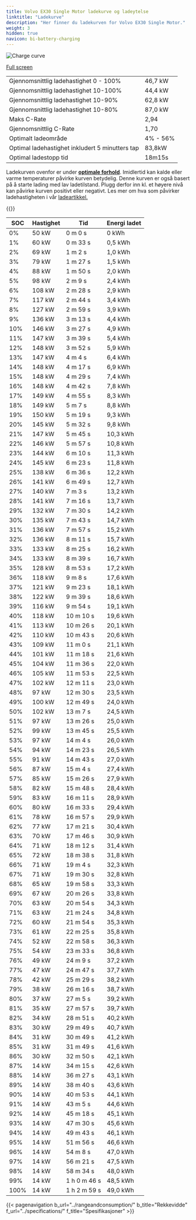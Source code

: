 ```yaml
---
title: Volvo EX30 Single Motor ladekurve og ladeytelse
linktitle: "Ladekurve"
description: "Her finner du ladekurven for Volvo EX30 Single Motor."
weight: 3
hidden: true
navicon: bi-battery-charging
---
```

<!-- markdownlint-disable MD033 -->
<img src="/images/models/volvo/ex30/ex30_single_motor/chargingcurve.svg" alt="Charge curve" class="img-fluid">

[Full screen](/images/models/volvo/ex30/ex30_single_motor/chargingcurve.svg)


<table class="table table-striped border">
<tbody>
<tr>
<td>Gjennomsnittlig ladehastighet 0 - 100%</td><td>46,7 kW</td>
</tr>
<tr>
<td>Gjennomsnittlig ladehastighet 10-100%</td><td>44,4 kW</td>
</tr>
<tr>
<td>Gjennomsnittlig ladehastighet 10-90%</td><td>62,8 kW</td>
</tr>
<tr>
<td>Gjennomsnittlig ladehastighet 10-80%</td><td>87,0 kW</td>
</tr>
<tr>
<td>Maks C-Rate</td><td>2,94</td>
</tr>
<tr>
<td>Gjennomsnittlig C-Rate</td><td>1,70</td>
</tr>
<tr>
<td>Optimalt ladeområde</td><td>4% - 56%</td>
</tr>
<tr>
<td>Optimal ladehastighet inkludert 5 minutters tap</td><td>83,8kW</td>
</tr>
<tr>
<td>Optimal ladestopp tid</td><td>18m15s</td>
</tr>
</tbody>
</table>


Ladekurven ovenfor er under **[optimale forhold](../../../../../technology/battery/charging/#temperatur)**. Imidlertid kan kalde eller varme temperaturer påvirke kurven betydelig. Denne kurven er også basert på å starte lading med lav ladetilstand. Plugg derfor inn kl. et høyere nivå kan påvirke kurven positivt eller negativt. Les mer om hva som påvirker ladehastigheten i vår [ladeartikkel.](../../../../../technology/battery/charging/)


{{<evkxdisplayaddarticle />}}
<table class="table table-striped border">
<thead>
<tr><th>SOC</th><th>Hastighet</th><th>Tid</th><th>Energi ladet</th></tr>
</thead>
<tbody>
<tr>
<td>0%</td><td>50 kW</td><td> 0 m 0 s </td><td>0 kWh </td>
</tr>
<tr>
<td>1%</td><td>60 kW</td><td> 0 m 33 s </td><td>0,5 kWh </td>
</tr>
<tr>
<td>2%</td><td>69 kW</td><td> 1 m 2 s </td><td>1,0 kWh </td>
</tr>
<tr>
<td>3%</td><td>79 kW</td><td> 1 m 27 s </td><td>1,5 kWh </td>
</tr>
<tr>
<td>4%</td><td>88 kW</td><td> 1 m 50 s </td><td>2,0 kWh </td>
</tr>
<tr>
<td>5%</td><td>98 kW</td><td> 2 m 9 s </td><td>2,4 kWh </td>
</tr>
<tr>
<td>6%</td><td>108 kW</td><td> 2 m 28 s </td><td>2,9 kWh </td>
</tr>
<tr>
<td>7%</td><td>117 kW</td><td> 2 m 44 s </td><td>3,4 kWh </td>
</tr>
<tr>
<td>8%</td><td>127 kW</td><td> 2 m 59 s </td><td>3,9 kWh </td>
</tr>
<tr>
<td>9%</td><td>136 kW</td><td> 3 m 13 s </td><td>4,4 kWh </td>
</tr>
<tr>
<td>10%</td><td>146 kW</td><td> 3 m 27 s </td><td>4,9 kWh </td>
</tr>
<tr>
<td>11%</td><td>147 kW</td><td> 3 m 39 s </td><td>5,4 kWh </td>
</tr>
<tr>
<td>12%</td><td>148 kW</td><td> 3 m 52 s </td><td>5,9 kWh </td>
</tr>
<tr>
<td>13%</td><td>147 kW</td><td> 4 m 4 s </td><td>6,4 kWh </td>
</tr>
<tr>
<td>14%</td><td>148 kW</td><td> 4 m 17 s </td><td>6,9 kWh </td>
</tr>
<tr>
<td>15%</td><td>148 kW</td><td> 4 m 29 s </td><td>7,4 kWh </td>
</tr>
<tr>
<td>16%</td><td>148 kW</td><td> 4 m 42 s </td><td>7,8 kWh </td>
</tr>
<tr>
<td>17%</td><td>149 kW</td><td> 4 m 55 s </td><td>8,3 kWh </td>
</tr>
<tr>
<td>18%</td><td>149 kW</td><td> 5 m 7 s </td><td>8,8 kWh </td>
</tr>
<tr>
<td>19%</td><td>150 kW</td><td> 5 m 19 s </td><td>9,3 kWh </td>
</tr>
<tr>
<td>20%</td><td>145 kW</td><td> 5 m 32 s </td><td>9,8 kWh </td>
</tr>
<tr>
<td>21%</td><td>147 kW</td><td> 5 m 45 s </td><td>10,3 kWh </td>
</tr>
<tr>
<td>22%</td><td>146 kW</td><td> 5 m 57 s </td><td>10,8 kWh </td>
</tr>
<tr>
<td>23%</td><td>144 kW</td><td> 6 m 10 s </td><td>11,3 kWh </td>
</tr>
<tr>
<td>24%</td><td>145 kW</td><td> 6 m 23 s </td><td>11,8 kWh </td>
</tr>
<tr>
<td>25%</td><td>138 kW</td><td> 6 m 36 s </td><td>12,2 kWh </td>
</tr>
<tr>
<td>26%</td><td>141 kW</td><td> 6 m 49 s </td><td>12,7 kWh </td>
</tr>
<tr>
<td>27%</td><td>140 kW</td><td> 7 m 3 s </td><td>13,2 kWh </td>
</tr>
<tr>
<td>28%</td><td>141 kW</td><td> 7 m 16 s </td><td>13,7 kWh </td>
</tr>
<tr>
<td>29%</td><td>132 kW</td><td> 7 m 30 s </td><td>14,2 kWh </td>
</tr>
<tr>
<td>30%</td><td>135 kW</td><td> 7 m 43 s </td><td>14,7 kWh </td>
</tr>
<tr>
<td>31%</td><td>136 kW</td><td> 7 m 57 s </td><td>15,2 kWh </td>
</tr>
<tr>
<td>32%</td><td>136 kW</td><td> 8 m 11 s </td><td>15,7 kWh </td>
</tr>
<tr>
<td>33%</td><td>133 kW</td><td> 8 m 25 s </td><td>16,2 kWh </td>
</tr>
<tr>
<td>34%</td><td>133 kW</td><td> 8 m 39 s </td><td>16,7 kWh </td>
</tr>
<tr>
<td>35%</td><td>128 kW</td><td> 8 m 53 s </td><td>17,2 kWh </td>
</tr>
<tr>
<td>36%</td><td>118 kW</td><td> 9 m 8 s </td><td>17,6 kWh </td>
</tr>
<tr>
<td>37%</td><td>121 kW</td><td> 9 m 23 s </td><td>18,1 kWh </td>
</tr>
<tr>
<td>38%</td><td>122 kW</td><td> 9 m 39 s </td><td>18,6 kWh </td>
</tr>
<tr>
<td>39%</td><td>116 kW</td><td> 9 m 54 s </td><td>19,1 kWh </td>
</tr>
<tr>
<td>40%</td><td>118 kW</td><td> 10 m 10 s </td><td>19,6 kWh </td>
</tr>
<tr>
<td>41%</td><td>113 kW</td><td> 10 m 26 s </td><td>20,1 kWh </td>
</tr>
<tr>
<td>42%</td><td>110 kW</td><td> 10 m 43 s </td><td>20,6 kWh </td>
</tr>
<tr>
<td>43%</td><td>109 kW</td><td> 11 m 0 s </td><td>21,1 kWh </td>
</tr>
<tr>
<td>44%</td><td>101 kW</td><td> 11 m 18 s </td><td>21,6 kWh </td>
</tr>
<tr>
<td>45%</td><td>104 kW</td><td> 11 m 36 s </td><td>22,0 kWh </td>
</tr>
<tr>
<td>46%</td><td>105 kW</td><td> 11 m 53 s </td><td>22,5 kWh </td>
</tr>
<tr>
<td>47%</td><td>102 kW</td><td> 12 m 11 s </td><td>23,0 kWh </td>
</tr>
<tr>
<td>48%</td><td>97 kW</td><td> 12 m 30 s </td><td>23,5 kWh </td>
</tr>
<tr>
<td>49%</td><td>100 kW</td><td> 12 m 49 s </td><td>24,0 kWh </td>
</tr>
<tr>
<td>50%</td><td>102 kW</td><td> 13 m 7 s </td><td>24,5 kWh </td>
</tr>
<tr>
<td>51%</td><td>97 kW</td><td> 13 m 26 s </td><td>25,0 kWh </td>
</tr>
<tr>
<td>52%</td><td>99 kW</td><td> 13 m 45 s </td><td>25,5 kWh </td>
</tr>
<tr>
<td>53%</td><td>97 kW</td><td> 14 m 4 s </td><td>26,0 kWh </td>
</tr>
<tr>
<td>54%</td><td>94 kW</td><td> 14 m 23 s </td><td>26,5 kWh </td>
</tr>
<tr>
<td>55%</td><td>91 kW</td><td> 14 m 43 s </td><td>27,0 kWh </td>
</tr>
<tr>
<td>56%</td><td>87 kW</td><td> 15 m 4 s </td><td>27,4 kWh </td>
</tr>
<tr>
<td>57%</td><td>85 kW</td><td> 15 m 26 s </td><td>27,9 kWh </td>
</tr>
<tr>
<td>58%</td><td>82 kW</td><td> 15 m 48 s </td><td>28,4 kWh </td>
</tr>
<tr>
<td>59%</td><td>83 kW</td><td> 16 m 11 s </td><td>28,9 kWh </td>
</tr>
<tr>
<td>60%</td><td>80 kW</td><td> 16 m 33 s </td><td>29,4 kWh </td>
</tr>
<tr>
<td>61%</td><td>78 kW</td><td> 16 m 57 s </td><td>29,9 kWh </td>
</tr>
<tr>
<td>62%</td><td>77 kW</td><td> 17 m 21 s </td><td>30,4 kWh </td>
</tr>
<tr>
<td>63%</td><td>70 kW</td><td> 17 m 46 s </td><td>30,9 kWh </td>
</tr>
<tr>
<td>64%</td><td>71 kW</td><td> 18 m 12 s </td><td>31,4 kWh </td>
</tr>
<tr>
<td>65%</td><td>72 kW</td><td> 18 m 38 s </td><td>31,8 kWh </td>
</tr>
<tr>
<td>66%</td><td>71 kW</td><td> 19 m 4 s </td><td>32,3 kWh </td>
</tr>
<tr>
<td>67%</td><td>71 kW</td><td> 19 m 30 s </td><td>32,8 kWh </td>
</tr>
<tr>
<td>68%</td><td>65 kW</td><td> 19 m 58 s </td><td>33,3 kWh </td>
</tr>
<tr>
<td>69%</td><td>67 kW</td><td> 20 m 26 s </td><td>33,8 kWh </td>
</tr>
<tr>
<td>70%</td><td>63 kW</td><td> 20 m 54 s </td><td>34,3 kWh </td>
</tr>
<tr>
<td>71%</td><td>63 kW</td><td> 21 m 24 s </td><td>34,8 kWh </td>
</tr>
<tr>
<td>72%</td><td>60 kW</td><td> 21 m 54 s </td><td>35,3 kWh </td>
</tr>
<tr>
<td>73%</td><td>61 kW</td><td> 22 m 25 s </td><td>35,8 kWh </td>
</tr>
<tr>
<td>74%</td><td>52 kW</td><td> 22 m 58 s </td><td>36,3 kWh </td>
</tr>
<tr>
<td>75%</td><td>54 kW</td><td> 23 m 33 s </td><td>36,8 kWh </td>
</tr>
<tr>
<td>76%</td><td>49 kW</td><td> 24 m 9 s </td><td>37,2 kWh </td>
</tr>
<tr>
<td>77%</td><td>47 kW</td><td> 24 m 47 s </td><td>37,7 kWh </td>
</tr>
<tr>
<td>78%</td><td>42 kW</td><td> 25 m 29 s </td><td>38,2 kWh </td>
</tr>
<tr>
<td>79%</td><td>38 kW</td><td> 26 m 16 s </td><td>38,7 kWh </td>
</tr>
<tr>
<td>80%</td><td>37 kW</td><td> 27 m 5 s </td><td>39,2 kWh </td>
</tr>
<tr>
<td>81%</td><td>35 kW</td><td> 27 m 57 s </td><td>39,7 kWh </td>
</tr>
<tr>
<td>82%</td><td>34 kW</td><td> 28 m 51 s </td><td>40,2 kWh </td>
</tr>
<tr>
<td>83%</td><td>30 kW</td><td> 29 m 49 s </td><td>40,7 kWh </td>
</tr>
<tr>
<td>84%</td><td>31 kW</td><td> 30 m 49 s </td><td>41,2 kWh </td>
</tr>
<tr>
<td>85%</td><td>31 kW</td><td> 31 m 49 s </td><td>41,6 kWh </td>
</tr>
<tr>
<td>86%</td><td>30 kW</td><td> 32 m 50 s </td><td>42,1 kWh </td>
</tr>
<tr>
<td>87%</td><td>14 kW</td><td> 34 m 15 s </td><td>42,6 kWh </td>
</tr>
<tr>
<td>88%</td><td>14 kW</td><td> 36 m 27 s </td><td>43,1 kWh </td>
</tr>
<tr>
<td>89%</td><td>14 kW</td><td> 38 m 40 s </td><td>43,6 kWh </td>
</tr>
<tr>
<td>90%</td><td>14 kW</td><td> 40 m 53 s </td><td>44,1 kWh </td>
</tr>
<tr>
<td>91%</td><td>14 kW</td><td> 43 m 5 s </td><td>44,6 kWh </td>
</tr>
<tr>
<td>92%</td><td>14 kW</td><td> 45 m 18 s </td><td>45,1 kWh </td>
</tr>
<tr>
<td>93%</td><td>14 kW</td><td> 47 m 30 s </td><td>45,6 kWh </td>
</tr>
<tr>
<td>94%</td><td>14 kW</td><td> 49 m 43 s </td><td>46,1 kWh </td>
</tr>
<tr>
<td>95%</td><td>14 kW</td><td> 51 m 56 s </td><td>46,6 kWh </td>
</tr>
<tr>
<td>96%</td><td>14 kW</td><td> 54 m 8 s </td><td>47,0 kWh </td>
</tr>
<tr>
<td>97%</td><td>14 kW</td><td> 56 m 21 s </td><td>47,5 kWh </td>
</tr>
<tr>
<td>98%</td><td>14 kW</td><td> 58 m 34 s </td><td>48,0 kWh </td>
</tr>
<tr>
<td>99%</td><td>14 kW</td><td>1 h 0 m 46 s </td><td>48,5 kWh </td>
</tr>
<tr>
<td>100%</td><td>14 kW</td><td>1 h 2 m 59 s </td><td>49,0 kWh </td>
</tr>
</tbody>
</table>


{{< pagenavigation b_url="../rangeandconsumption/" b_title="Rekkevidde" f_url="../specifications/" f_title="Spesifikasjoner" >}}

